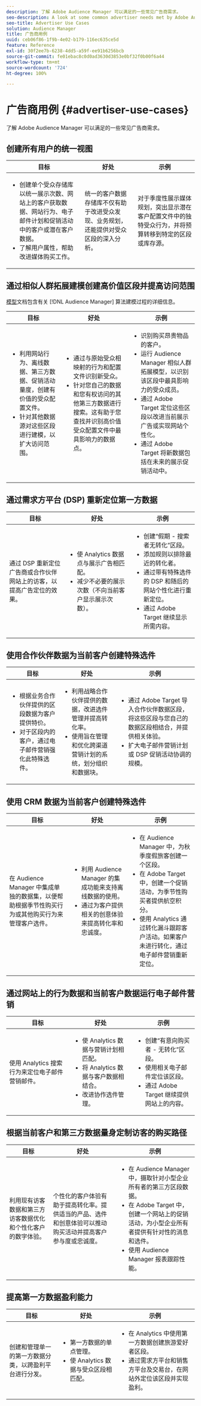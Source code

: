 ```yaml
---
description: 了解 Adobe Audience Manager 可以满足的一些常见广告商需求。
seo-description: A look at some common advertiser needs met by Adobe Audience Manager.
seo-title: Advertiser Use Cases
solution: Audience Manager
title: 广告商用例
uuid: ceb06f86-1f9b-4e02-b179-116ec635ce5d
feature: Reference
exl-id: 30f2ee7b-6238-4dd5-a59f-ee91b6256bcb
source-git-commit: fe01ebac8c0d0ad3630d3853e0bf32f0b00f6a44
workflow-type: tm+mt
source-wordcount: '724'
ht-degree: 100%

---
```


# 广告商用例 {#advertiser-use-cases}

了解 Adobe Audience Manager 可以满足的一些常见广告商需求。

<!-- c_adv_use_case.xml -->

## 创建所有用户的统一视图

<table id="table_DB2C43F8A8074A229CE23B8772A510BF"> 
 <thead> 
  <tr> 
   <th colname="col1" class="entry"> 目标 </th> 
   <th colname="col2" class="entry"> 好处 </th> 
   <th colname="col3" class="entry"> 示例 </th> 
  </tr> 
 </thead>
 <tbody> 
  <tr> 
   <td colname="col1"> 
    <ul id="ul_F75C5E36CBD84EE7942988CEECE2DA5E"> 
     <li id="li_9485DFA2168C4FC5A7CF4B3EAA7EBE08">创建单个受众存储库以统一展示次数、网站上的客户获取数据、网站行为、电子邮件计划和促销活动中的客户或潜在客户数据。 </li> 
     <li id="li_584F7F550A9446F19542EF13A0F5D81B">了解用户属性，帮助改进媒体购买工作。 </li> 
    </ul> </td> 
   <td colname="col2"> 统一的客户数据存储库不仅有助于改进受众发现、业务规划，还能提供对受众区段的深入分析。 </td> 
   <td colname="col3"> 对于季度性展示媒体规划，突出显示潜在客户配置文件中的独特受众行为，并将预算转移到特定的区段或库存源。 </td> 
  </tr> 
 </tbody> 
</table>

## 通过相似人群拓展建模创建高价值区段并提高访问范围

[模型](../features/algorithmic-models/understanding-models.md)文档包含有关 [!DNL Audience Manager] 算法建模过程的详细信息。

<table id="table_47456520CA99459B92DACD2047951D2D"> 
 <thead> 
  <tr> 
   <th colname="col1" class="entry"> 目标 </th> 
   <th colname="col2" class="entry"> 好处 </th> 
   <th colname="col3" class="entry"> 示例 </th> 
  </tr>
 </thead>
 <tbody> 
  <tr> 
   <td colname="col1"> 
    <ul id="ul_6B69497AA7F543249FF820B1D5DC604F"> 
     <li id="li_7022E99BC3C6475988B8424528A221A8">利用网站行为、离线数据、第三方数据、促销活动量度，创建有价值的受众配置文件。 </li> 
     <li id="li_DBD50B14B3D34D9AB72C42E245406FE8">针对其他数据源对这些区段进行建模，以扩大访问范围。 </li> 
    </ul> </td> 
   <td colname="col2"> 
    <ul id="ul_CC5448D2EA0646D4AF3547E81DE31FDE"> 
     <li id="li_8F11E40026404C1380F26F6D03952C8E">通过与原始受众相映射的行为和配置文件识别新受众。 </li> 
     <li id="li_5F67AD849EC145DBB1E52A92BBE2CEE3">针对您自己的数据和您有权访问的其他第三方数据进行搜索。这有助于您查找并识别高价值受众配置文件中最具影响力的数据点。 </li> 
    </ul> </td>
   <td colname="col3"> 
    <ul id="ul_EB3707C4449E44F195EE5655B724A9B4"> 
     <li id="li_268E6A408C634E5EAF2D536930EE77C7">识别购买昂贵物品的客户。 </li> 
     <li id="li_217F8D97449D40E798601C904D66FE5A">运行 <span class="keyword">Audience Manager</span> 相似人群拓展模型，以识别该区段中最具影响力的受众成员。 </li> 
     <li id="li_FC9CF9B3FE554032AF66E1C3721C83C9">通过 Adobe Target 定位这些区段以改进当前展示广告或实现网站个性化。 </li> 
     <li id="li_14F94E368C5142718BF6707622D3D8DE">通过 Adobe Target 将新数据包括在未来的展示促销活动中。 </li> 
    </ul> </td> 
  </tr> 
 </tbody> 
</table>

## 通过需求方平台 (DSP) 重新定位第一方数据

<table id="table_26697DC988BD4A6493B4867B903132D7"> 
 <thead> 
  <tr> 
   <th colname="col1" class="entry"> 目标 </th> 
   <th colname="col2" class="entry"> 好处 </th> 
   <th colname="col3" class="entry"> 示例 </th> 
  </tr> 
 </thead>
 <tbody> 
  <tr> 
   <td colname="col1"> 通过 DSP 重新定位广告商或合作伙伴网站上的访客，以提高广告定位的效果。 </td> 
   <td colname="col2"> 
    <ul id="ul_CD4D116AD6FB4A65841A8962B27577C4"> 
     <li id="li_59ED86AE57844EE19D65276914F90EF3">使 Analytics 数据点与展示广告相匹配。 </li> 
     <li id="li_64E3355511564B629B8C4B8B9B2FB573">减少不必要的展示次数（不向当前客户显示展示次数）。 </li> 
    </ul> </td> 
   <td colname="col3"> 
    <ul id="ul_15BC75805EA946F2BE33E4F43C3AA1A4"> 
     <li id="li_40B53340C38743A785159D886392EFD6">创建“假期 - 搜索者无转化”区段。 </li> 
     <li id="li_10366F799CDC483BA9B6AAD9CAD68EA2">添加规则以排除最近的转化者。 </li> 
     <li id="li_65B5C367AFBB4C3394AFBB07138320A8">通过带有特殊选件的 DSP 和随后的网站个性化进行重新定位。 </li> 
     <li id="li_C88D7C3D72504BBBAA24B09CB805A38F">通过 Adobe Target 继续显示所需内容。 </li> 
    </ul> </td> 
  </tr> 
 </tbody> 
</table>

## 使用合作伙伴数据为当前客户创建特殊选件

<table id="table_D476EA5CE881431A94B98D27C1697A3B"> 
 <thead> 
  <tr> 
   <th colname="col1" class="entry"> 目标 </th> 
   <th colname="col2" class="entry"> 好处 </th> 
   <th colname="col3" class="entry"> 示例 </th> 
  </tr> 
 </thead>
 <tbody> 
  <tr> 
   <td colname="col1"> 
    <ul id="ul_AEE9F72C1E8C4B6B9A2784ECB5403B61"> 
     <li id="li_F5155FA10A664E0AB6BDCCFD2BB95314">根据业务合作伙伴提供的区段数据为客户提供特价。 </li> 
     <li id="li_679868485491412980FDF897A9BB64A4">对于区段内的客户，通过电子邮件营销强化此特殊选件。 </li> 
    </ul> </td> 
   <td colname="col2"> 
    <ul id="ul_0C0A0960604143B3A54FA61002ABB233"> 
     <li id="li_CA8748A00624479A8E15437AD9A1EC54">利用战略合作伙伴提供的数据，改进选件管理并提高转化率。 </li> 
     <li id="li_00B0A3039BBD4DF3814C64539C83E4DA">使用旨在管理和优化跨渠道营销计划的系统，划分组织和数据块。 </li> 
    </ul> </td> 
   <td colname="col3"> 
    <ul id="ul_12770CC183E5433999ED8C055E91DC78"> 
     <li id="li_4CAFD2A7F0F54225ADDCD3C94E8CCEF7">通过 Adobe Target 导入合作伙伴数据区段，将这些区段与您自己的数据区段相结合，并提供相关体验。 </li> 
     <li id="li_65F1C7812FC24D44BB41DE6B7276F6AF">扩大电子邮件营销计划或 DSP 促销活动协调的规模。 </li> 
    </ul> </td> 
  </tr> 
 </tbody> 
</table>

## 使用 CRM 数据为当前客户创建特殊选件

<table id="table_A44E3CC858A544ACB875C3FBEEC281CD"> 
 <thead> 
  <tr> 
   <th colname="col1" class="entry"> 目标 </th> 
   <th colname="col2" class="entry"> 好处 </th> 
   <th colname="col3" class="entry"> 示例 </th> 
  </tr> 
 </thead>
 <tbody> 
  <tr> 
   <td colname="col1">在 <span class="keyword">Audience Manager</span> 中集成单独的数据集，以便帮助根据季节性购买行为或其他购买行为来管理客户选件。 </td> 
   <td colname="col2"> 
    <ul id="ul_CFE6F446C287464B9141C7B6E2581A84"> 
     <li id="li_4308DD38DC014622A08CB0425A9E98F1">利用 <span class="keyword">Audience Manager</span> 的集成功能来支持离线数据的使用。 </li> 
     <li id="li_B55C9849C43C483781DC5C3AEAA861F1">通过为客户提供相关的创意体验来提高转化率和忠诚度。 </li> 
    </ul> </td> 
   <td colname="col3"> 
    <ul id="ul_739F56A9703F418BBD6F391C2A8A25CA"> 
     <li id="li_24C0DF2B23284764B48B0B4FC2808248">在 <span class="keyword">Audience Manager</span> 中，为秋季度假旅客创建一个区段。 </li> 
     <li id="li_C8FE060793AA400CBDF33251B21B79C7">在 Adobe Target 中，创建一个促销活动，为季节性购买者提供航空积分。 </li> 
     <li id="li_84D729B9AA2E40F8B3EFF6E53C8AA39A">使用 Analytics 通过转化漏斗跟踪客户活动。如果客户未进行转化，通过电子邮件营销重新定位。 </li> 
    </ul> </td> 
  </tr> 
 </tbody> 
</table>

## 通过网站上的行为数据和当前客户数据运行电子邮件营销

<table id="table_29276E12EFC94ACDA981A6EEDDAAA335"> 
 <thead> 
  <tr> 
   <th colname="col1" class="entry"> 目标 </th> 
   <th colname="col2" class="entry"> 好处 </th> 
   <th colname="col3" class="entry"> 示例 </th> 
  </tr> 
 </thead>
 <tbody> 
  <tr> 
   <td colname="col1"> 使用 Analytics 搜索行为来定位电子邮件营销邮件。 </td> 
   <td colname="col2"> 
    <ul id="ul_19D86C5CEE13479BA8C860438B82E943"> 
     <li id="li_D7E369BC066841AD80485A1FC7948E1D">使 Analytics 数据与营销计划相匹配。 </li> 
     <li id="li_E905F43E93DD44AB9DB117AED9A4951A">将 Analytics 数据与客户数据相结合。 </li> 
     <li id="li_02085338F74E4348981D538B5C060DAA">改进协作选件管理。 </li> 
    </ul> </td> 
   <td colname="col3"> 
    <ul id="ul_018543C7DACD47849F303BC8C26A0A08"> 
     <li id="li_37AB19716B3D4C7BA4106C007A534689">创建“有意向购买者 - 无转化”区段。 </li> 
     <li id="li_DA5EA7CC922C47788D4D0AED5FEC5164">使用相关电子邮件定位该区段。 </li> 
     <li id="li_40085E5A5E2744EEBC38CD19F0F77076">通过 Adobe Target 继续提供网站上的内容。 </li> 
    </ul> </td> 
  </tr> 
 </tbody> 
</table>

## 根据当前客户和第三方数据量身定制访客的购买路径

<table id="table_FAAE5C97107244A1B5179DF0FEC604D1"> 
 <thead> 
  <tr> 
   <th colname="col1" class="entry"> 目标 </th> 
   <th colname="col2" class="entry"> 好处 </th> 
   <th colname="col3" class="entry"> 示例 </th> 
  </tr> 
 </thead>
 <tbody> 
  <tr> 
   <td colname="col1"> <p>利用现有访客数据和第三方访客数据优化和个性化客户的数字体验。 </p> </td> 
   <td colname="col2"> <p>个性化的客户体验有助于提高转化率。提供适当的产品、选件和创意体验可以推动购买活动并提高客户参与度或忠诚度。 </p> </td> 
   <td colname="col3"> 
    <ul id="ul_837B290D45DB412CA0CA3457EDCC4125"> 
     <li id="li_CA85D32FD7F54490859B92B1E4A2DACB">在 <span class="keyword">Audience Manager</span> 中，摄取针对小型企业所有者的第三方区段数据。 </li> 
     <li id="li_E8FDBD2D67724FE497A496E907EDC45A">在 Adobe Target 中，创建一个网站上的促销活动，为小型企业所有者提供有针对性的消息和选件。 </li> 
     <li id="li_B303975755D44E03A8C22832D8198564">使用 <span class="keyword">Audience Manager</span> 报表跟踪性能。 </li> 
    </ul> </td> 
  </tr> 
 </tbody> 
</table>

## 提高第一方数据盈利能力

<table id="table_9253B663D0F8458CBB43C38C212689CF"> 
 <thead> 
  <tr> 
   <th colname="col1" class="entry"> 目标 </th> 
   <th colname="col2" class="entry"> 好处 </th> 
   <th colname="col3" class="entry"> 示例 </th> 
  </tr> 
 </thead>
 <tbody> 
  <tr> 
   <td colname="col1"> <p>创建和管理单一的第一方数据分类，以跨盈利平台进行分发。 </p> </td> 
   <td colname="col2"> 
    <ul id="ul_D2E2EAD1656E4AF09840C79694C5ABE3"> 
     <li id="li_6006974EC2EA467CACA914174FF59F4D">第一方数据的单点管理。 </li> 
     <li id="li_C9B2F0BC1CA344CF9F461B144E8EAFB6">使 Analytics 数据与受众区段相匹配。 </li> 
    </ul> </td> 
   <td colname="col3"> 
    <ul id="ul_65D91F5E29D04750AB81682FC4E44E5F"> 
     <li id="li_69832257582342C7A026B1474E1A4286">在 Analytics 中使用第一方数据创建旅游爱好者区段。 </li> 
     <li id="li_FDFFA55B0B7D46398A5A640EB5E56788">通过需求方平台和销售方平台及交易台，在网站外定位该区段并实现盈利。 </li> 
    </ul> </td> 
  </tr> 
 </tbody> 
</table>
